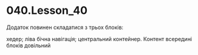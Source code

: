 # 040.Lesson_40

Додаток повинен складатися з трьох блоків:

хедер;
ліва бічна навігація;
центральний контейнер.
Контент всередині блоків довільний
